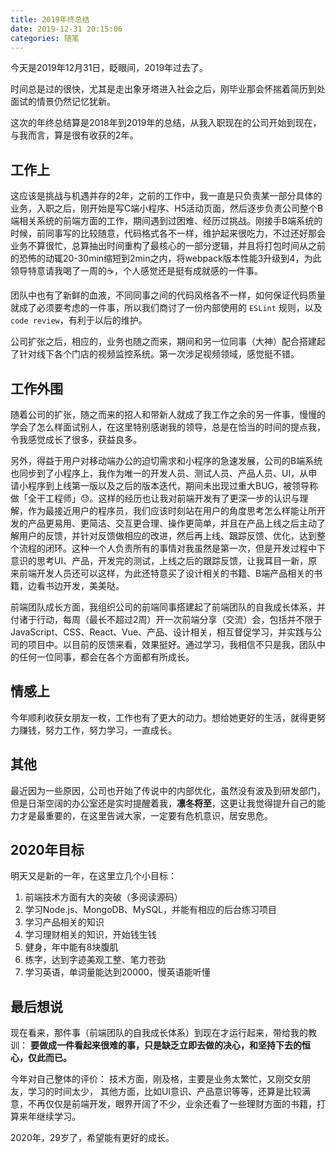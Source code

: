 ```yaml
---
title: 2019年终总结
date: 2019-12-31 20:15:06
categories: 随笔
---
```

今天是2019年12月31日，眨眼间，2019年过去了。

时间总是过的很快，尤其是走出象牙塔进入社会之后，刚毕业那会怀揣着简历到处面试的情景仍然记忆犹新。

这次的年终总结算是2018年到2019年的总结，从我入职现在的公司开始到现在，与我而言，算是很有收获的2年。

## 工作上
这应该是挑战与机遇并存的2年，之前的工作中，我一直是只负责某一部分具体的业务，入职之后，刚开始是写C端小程序、H5活动页面，然后逐步负责公司整个B端相关系统的前端方面的工作，期间遇到过困难、经历过挑战。刚接手B端系统的时候，前同事写的比较随意，代码格式各不一样，维护起来很吃力，不过还好那会业务不算很忙，总算抽出时间重构了最核心的一部分逻辑，并且将打包时间从之前的恐怖的动辄20-30min缩短到2min之内，将webpack版本性能3升级到4，为此领导特意请我喝了一周的☕️，个人感觉还是挺有成就感的一件事。

团队中也有了新鲜的血液，不同同事之间的代码风格各不一样，如何保证代码质量就成了必须要考虑的一件事，所以我们商讨了一份内部使用的 `ESLint` 规则，以及`code review`，有利于以后的维护。

公司扩张之后，相应的，业务也随之而来，期间和另一位同事（大神）配合搭建起了针对线下各个门店的视频监控系统。第一次涉足视频领域，感觉挺不错。

## 工作外围
随着公司的扩张，随之而来的招人和带新人就成了我工作之余的另一件事，慢慢的学会了怎么样面试别人，在这里特别感谢我的领导，总是在恰当的时间的提点我，令我感觉成长了很多，获益良多。

另外，得益于用户对移动端办公的迫切需求和小程序的急速发展，公司的B端系统也同步到了小程序上，我作为唯一的开发人员、测试人员、产品人员、UI，从申请小程序到上线第一版以及之后的版本迭代，期间未出现过重大BUG，被领导称做「全干工程师」😓。这样的经历也让我对前端开发有了更深一步的认识与理解，作为最接近用户的程序员，我们应该时刻站在用户的角度思考怎么样能让所开发的产品更易用、更简洁、交互更合理、操作更简单，并且在产品上线之后主动了解用户的反馈，并针对反馈做相应的改进，然后再上线、跟踪反馈、优化，达到整个流程的闭环。这种一个人负责所有的事情对我虽然是第一次，但是开发过程中下意识的思考UI、产品，开发完的测试，上线之后的跟踪反馈，让我耳目一新，原来前端开发人员还可以这样，为此还特意买了设计相关的书籍、B端产品相关的书籍，边看书边开发，美美哒。

前端团队成长方面，我组织公司的前端同事搭建起了前端团队的自我成长体系，并付诸于行动，每周（最长不超过2周）开一次前端分享（交流）会，包括并不限于JavaScript、CSS、React、Vue、产品、设计相关，相互督促学习，并实践与公司的项目中。以目前的反馈来看，效果挺好。通过学习，我相信不只是我，团队中的任何一位同事，都会在各个方面都有所成长。

## 情感上
今年顺利收获女朋友一枚，工作也有了更大的动力。想给她更好的生活，就得更努力赚钱，努力工作，努力学习，一直成长。

## 其他
最近因为一些原因，公司也开始了传说中的内部优化，虽然没有波及到研发部门，但是日渐空阔的办公室还是实时提醒着我，**凛冬将至**，这更让我觉得提升自己的能力才是最重要的，在这里告诫大家，一定要有危机意识，居安思危。

## 2020年目标
明天又是新的一年，在这里立几个小目标：
1. 前端技术方面有大的突破（多阅读源码）
2. 学习Node.js、MongoDB、MySQL，并能有相应的后台练习项目
3. 学习产品相关的知识
4. 学习理财相关的知识，开始钱生钱
5. 健身，年中能有8块腹肌
6. 练字，达到字迹美观工整、笔力苍劲
7. 学习英语，单词量能达到20000，慢英语能听懂

## 最后想说
现在看来，那件事（前端团队的自我成长体系）到现在才运行起来，带给我的教训：
**要做成一件看起来很难的事，只是缺乏立即去做的决心，和坚持下去的恒心，仅此而已。**

今年对自己整体的评价：
技术方面，刚及格，主要是业务太繁忙，又刚交女朋友，学习的时间太少，
其他方面，比如UI意识、产品意识等等，还算是比较满意，不再仅仅是前端开发，眼界开阔了不少，业余还看了一些理财方面的书籍，打算来年继续学习。

2020年，29岁了，希望能有更好的成长。
